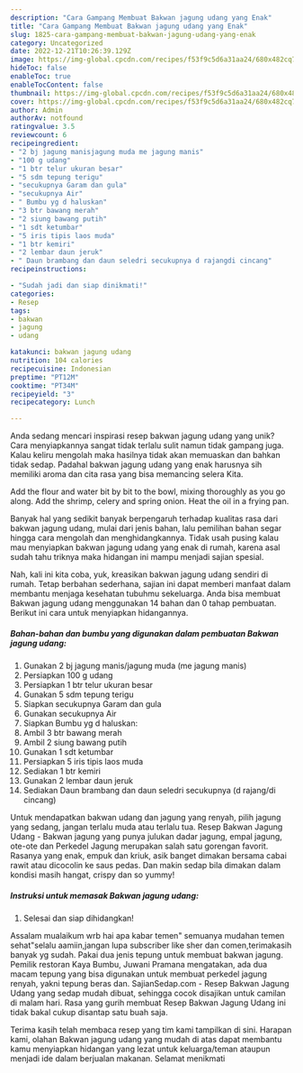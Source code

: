 ```yaml
---
description: "Cara Gampang Membuat Bakwan jagung udang yang Enak"
title: "Cara Gampang Membuat Bakwan jagung udang yang Enak"
slug: 1825-cara-gampang-membuat-bakwan-jagung-udang-yang-enak
category: Uncategorized
date: 2022-12-21T10:26:39.129Z
image: https://img-global.cpcdn.com/recipes/f53f9c5d6a31aa24/680x482cq70/bakwan-jagung-udang-foto-resep-utama.jpg
hideToc: false
enableToc: true
enableTocContent: false
thumbnail: https://img-global.cpcdn.com/recipes/f53f9c5d6a31aa24/680x482cq70/bakwan-jagung-udang-foto-resep-utama.jpg
cover: https://img-global.cpcdn.com/recipes/f53f9c5d6a31aa24/680x482cq70/bakwan-jagung-udang-foto-resep-utama.jpg
author: Admin
authorAv: notfound
ratingvalue: 3.5
reviewcount: 6
recipeingredient:
- "2 bj jagung manisjagung muda me jagung manis"
- "100 g udang"
- "1 btr telur ukuran besar"
- "5 sdm tepung terigu"
- "secukupnya Garam dan gula"
- "secukupnya Air"
- " Bumbu yg d haluskan"
- "3 btr bawang merah"
- "2 siung bawang putih"
- "1 sdt ketumbar"
- "5 iris tipis laos muda"
- "1 btr kemiri"
- "2 lembar daun jeruk"
- " Daun brambang dan daun seledri secukupnya d rajangdi cincang"
recipeinstructions:

- "Sudah jadi dan siap dinikmati!"
categories:
- Resep
tags:
- bakwan
- jagung
- udang

katakunci: bakwan jagung udang 
nutrition: 104 calories
recipecuisine: Indonesian
preptime: "PT12M"
cooktime: "PT34M"
recipeyield: "3"
recipecategory: Lunch

---
```





Anda sedang mencari inspirasi resep bakwan jagung udang yang unik? Cara menyiapkannya sangat tidak terlalu sulit namun tidak gampang juga. Kalau keliru mengolah maka hasilnya tidak akan memuaskan dan bahkan tidak sedap. Padahal bakwan jagung udang yang enak harusnya sih memiliki aroma dan cita rasa yang bisa memancing selera Kita.





Add the flour and water bit by bit to the bowl, mixing thoroughly as you go along. Add the shrimp, celery and spring onion. Heat the oil in a frying pan.

Banyak hal yang sedikit banyak berpengaruh terhadap kualitas rasa dari bakwan jagung udang, mulai dari jenis bahan, lalu pemilihan bahan segar hingga cara mengolah dan menghidangkannya. Tidak usah pusing kalau mau menyiapkan bakwan jagung udang yang enak di rumah, karena asal sudah tahu triknya maka hidangan ini mampu menjadi sajian spesial.






Nah, kali ini kita coba, yuk, kreasikan bakwan jagung udang sendiri di rumah. Tetap berbahan sederhana, sajian ini dapat memberi manfaat dalam membantu menjaga kesehatan tubuhmu sekeluarga. Anda bisa membuat Bakwan jagung udang menggunakan 14 bahan dan 0 tahap pembuatan. Berikut ini cara untuk menyiapkan hidangannya.

<!--inarticleads1-->

##### Bahan-bahan dan bumbu yang digunakan dalam pembuatan Bakwan jagung udang:

1. Gunakan 2 bj jagung manis/jagung muda (me jagung manis)
1. Persiapkan 100 g udang
1. Persiapkan 1 btr telur ukuran besar
1. Gunakan 5 sdm tepung terigu
1. Siapkan secukupnya Garam dan gula
1. Gunakan secukupnya Air
1. Siapkan  Bumbu yg d haluskan:
1. Ambil 3 btr bawang merah
1. Ambil 2 siung bawang putih
1. Gunakan 1 sdt ketumbar
1. Persiapkan 5 iris tipis laos muda
1. Sediakan 1 btr kemiri
1. Gunakan 2 lembar daun jeruk
1. Sediakan  Daun brambang dan daun seledri secukupnya (d rajang/di cincang)


Untuk mendapatkan bakwan udang dan jagung yang renyah, pilih jagung yang sedang, jangan terlalu muda atau terlalu tua. Resep Bakwan Jagung Udang - Bakwan jagung yang punya julukan dadar jagung, empal jagung, ote-ote dan Perkedel Jagung merupakan salah satu gorengan favorit. Rasanya yang enak, empuk dan kriuk, asik banget dimakan bersama cabai rawit atau dicocolin ke saus pedas. Dan makin sedap bila dimakan dalam kondisi masih hangat, crispy dan so yummy! 

<!--inarticleads2-->

##### Instruksi untuk memasak Bakwan jagung udang:


1. Selesai dan siap dihidangkan!

Assalam mualaikum wrb hai apa kabar temen&#34; semuanya mudahan temen sehat&#34;selalu aamiin,jangan lupa subscriber like sher dan comen,terimakasih banyak yg sudah. Pakai dua jenis tepung untuk membuat bakwan jagung. Pemilik restoran Kaya Bumbu, Juwani Pramana mengatakan, ada dua macam tepung yang bisa digunakan untuk membuat perkedel jagung renyah, yakni tepung beras dan. SajianSedap.com - Resep Bakwan Jagung Udang yang sedap mudah dibuat, sehingga cocok disajikan untuk camilan di malam hari. Rasa yang gurih membuat Resep Bakwan Jagung Udang ini tidak bakal cukup disantap satu buah saja. 

Terima kasih telah membaca resep yang tim kami tampilkan di sini. Harapan kami, olahan Bakwan jagung udang yang mudah di atas dapat membantu kamu menyiapkan hidangan yang lezat untuk keluarga/teman ataupun menjadi ide dalam berjualan makanan. Selamat menikmati
